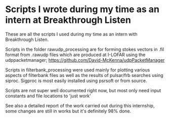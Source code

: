# Scripts I wrote during my time as an intern at Breakthrough Listen

These are all the scripts I used during my time as an intern with Breakthrough Listen. 

Scripts in the folder rawudp_processing are for forming stokes vectors in .fil format from .rawudp files which are 
produced at I-LOFAR using the udppacketmanager; https://github.com/David-McKenna/udpPacketManager

Scripts in filterbank_processing were used mainly for plotting various aspects of filterbank files as well as the results of pulsar/frb searches using siproc.
Sigproc is most easily installed using psrsoft or from source.

Scripts are not super well documented right now, but most only need input constants and file locations to 'just work'

See also a detailed report of the work carried out during this internship, some changes are still in works but it's definitely 98% done.

